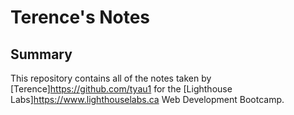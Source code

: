 # Terence's Notes

## Summary

This repository contains all of the notes taken by [Terence]https://github.com/tyau1 for the [Lighthouse Labs]https://www.lighthouselabs.ca Web Development Bootcamp.
